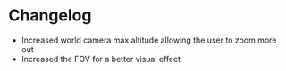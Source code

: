 # Changelog
- Increased world camera max altitude allowing the user to zoom more out
- Increased the FOV for a better visual effect
